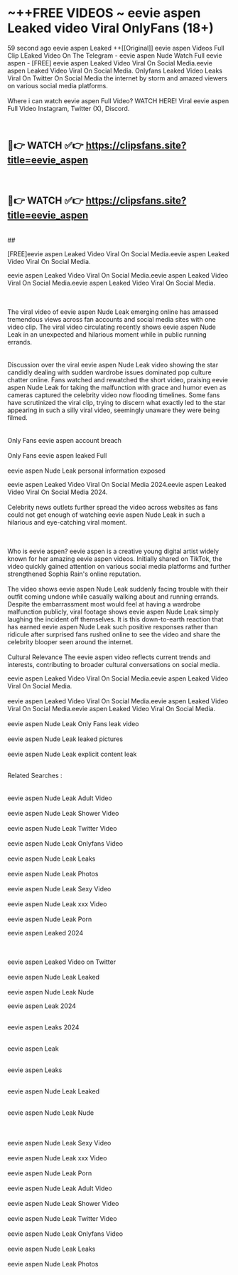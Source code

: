 # ~++FREE VIDEOS ~ eevie aspen Leaked video Viral OnlyFans (18+)<br>


59 second ago eevie aspen Leaked ++[[Original]] eevie aspen Videos Full Clip LEaked Video On The Telegram  - eevie aspen Nude  Watch Full eevie aspen - [FREE] eevie aspen Leaked Video Viral On Social Media.eevie aspen Leaked Video Viral On Social Media.   Onlyfans Leaked Video Leaks Viral On Twitter On Social Media the internet by storm and amazed viewers on various social media platforms. <br><br>
Where i can watch eevie aspen Full Video? WATCH HERE! Viral eevie aspen Full Video Instagram, Twitter (X), Discord. <br>


 <br>

##  🔴👉 WATCH ✅👉  <a href="https://clipsfans.site?title=eevie_aspen&ref=git">https://clipsfans.site?title=eevie_aspen</a> <br>
  <br>

##  🔴👉 WATCH ✅👉  <a href="https://clipsfans.site?title=eevie_aspen&ref=git">https://clipsfans.site?title=eevie_aspen</a> <br>
  <br>
  ##



[FREE]eevie aspen Leaked Video Viral On Social Media.eevie aspen Leaked Video Viral On Social Media. <br>

eevie aspen Leaked Video Viral On Social Media.eevie aspen Leaked Video Viral On Social Media.eevie aspen Leaked Video Viral On Social Media. <br>


  <br>

  <br>
The viral video of eevie aspen Nude Leak emerging online has amassed tremendous views across fan accounts and social media sites with one video clip. The viral video circulating recently shows eevie aspen Nude Leak in an unexpected and hilarious moment while in public running errands.<br>
<br>


<br>
Discussion over the viral eevie aspen Nude Leak video showing the star candidly dealing with sudden wardrobe issues dominated pop culture chatter online. Fans watched and rewatched the short video, praising eevie aspen Nude Leak for taking the malfunction with grace and humor even as cameras captured the celebrity video now flooding timelines. Some fans have scrutinized the viral clip, trying to discern what exactly led to the star appearing in such a silly viral video, seemingly unaware they were being filmed.<br>
<br>
<br> 
Only Fans eevie aspen account breach<br>
<br>
Only Fans eevie aspen leaked Full <br>
<br>
eevie aspen Nude Leak personal information exposed<br>

eevie aspen Leaked Video Viral On Social Media 2024.eevie aspen Leaked Video Viral On Social Media 2024. <br>
<br>
Celebrity news outlets further spread the video across websites as fans could not get enough of watching eevie aspen Nude Leak in such a hilarious and eye-catching viral moment.<br>
<br>

<br>
Who is eevie aspen? eevie aspen is a creative young digital artist widely known for her amazing eevie aspen videos. Initially shared on TikTok, the video quickly gained attention on various social media platforms and further strengthened Sophia Rain's online reputation.<br>
<br>
The video shows eevie aspen Nude Leak suddenly facing trouble with their outfit coming undone while casually walking about and running errands. Despite the embarrassment most would feel at having a wardrobe malfunction publicly, viral footage shows eevie aspen Nude Leak simply laughing the incident off themselves. It is this down-to-earth reaction that has earned eevie aspen Nude Leak such positive responses rather than ridicule after surprised fans rushed online to see the video and share the celebrity blooper seen around the internet.<br>
<br>
Cultural Relevance The eevie aspen video reflects current trends and interests, contributing to broader cultural conversations on social media.<br>

eevie aspen Leaked Video Viral On Social Media.eevie aspen Leaked Video Viral On Social Media.<br>
<br>
eevie aspen Leaked Video Viral On Social Media.eevie aspen Leaked Video Viral On Social Media.eevie aspen Leaked Video Viral On Social Media.<br>
<br>
eevie aspen Nude Leak Only Fans leak video<br>
<br>
eevie aspen Nude Leak leaked pictures<br>
<br>
eevie aspen Nude Leak explicit content leak<br>


<br>
Related Searches :<br>
<br>

<br>
eevie aspen Nude Leak Adult Video<br>
<br>
eevie aspen Nude Leak Shower Video<br>
<br>
eevie aspen Nude Leak Twitter Video<br>
<br>
eevie aspen Nude Leak Onlyfans Video<br>
<br>
eevie aspen Nude Leak Leaks<br>
<br>
eevie aspen Nude Leak Photos<br>

<br>
eevie aspen Nude Leak Sexy Video<br>
<br>
eevie aspen Nude Leak xxx Video<br>
<br>
eevie aspen Nude Leak Porn<br>

eevie aspen  Leaked 2024 <br> <br>
<br>

eevie aspen Leaked Video on Twitter <br>
<br>
eevie aspen Nude Leak Leaked<br>
<br>
eevie aspen Nude Leak Nude<br>


eevie aspen  Leak 2024 <br> <br>



eevie aspen  Leaks 2024 <br> <br>



 
eevie aspen  Leak<br> <br>



eevie aspen  Leaks<br> <br>


eevie aspen Nude Leak Leaked<br> <br>

eevie aspen Nude Leak Nude<br> <br>
<br> <br>
eevie aspen Nude Leak Sexy Video
<br> <br>
eevie aspen Nude Leak xxx Video
<br> <br>
eevie aspen Nude Leak Porn
<br> <br>
eevie aspen Nude Leak Adult Video
<br> <br>
eevie aspen Nude Leak Shower Video
<br> <br>
eevie aspen Nude Leak Twitter Video
<br> <br>
eevie aspen Nude Leak Onlyfans Video
<br> <br>
eevie aspen Nude Leak Leaks
<br> <br>
eevie aspen Nude Leak Photos






</p>




 



</p>










